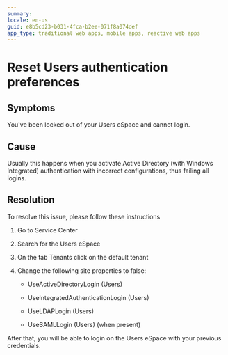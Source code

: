 ```yaml
---
summary:
locale: en-us
guid: e8b5cd23-b031-4fca-b2ee-071f8a074def
app_type: traditional web apps, mobile apps, reactive web apps
---
```


# Reset Users authentication preferences

## Symptoms

You've been locked out of your Users eSpace and cannot login.

## Cause

Usually this happens when you activate Active Directory (with Windows Integrated) authentication with incorrect configurations, thus failing all logins.

## Resolution

To resolve this issue, please follow these instructions

1. Go to Service Center

2. Search for the Users eSpace

3. On the tab Tenants click on the default tenant

4. Change the following site properties to false:

    * UseActiveDirectoryLogin (Users)

    * UseIntegratedAuthenticationLogin (Users)

    * UseLDAPLogin (Users)

    * UseSAMLLogin (Users) (when present)

After that, you will be able to login on the Users eSpace with your previous credentials.

